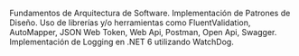 Fundamentos de Arquitectura de Software.
Implementación de Patrones de Diseño.
Uso de librerías y/o herramientas como FluentValidation, AutoMapper, JSON Web Token, Web Api, Postman, Open Api, Swagger.
Implementación de Logging en .NET 6 utilizando WatchDog.
